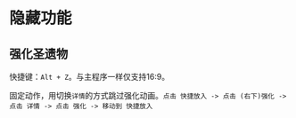 # 隐藏功能

## 强化圣遗物

快捷键：`Alt + Z`。与主程序一样仅支持16:9。

固定动作，用切换`详情`的方式跳过强化动画。`点击 快捷放入 -> 点击 (右下)强化 -> 点击 详情 -> 点击 强化 -> 移动到 快捷放入`
